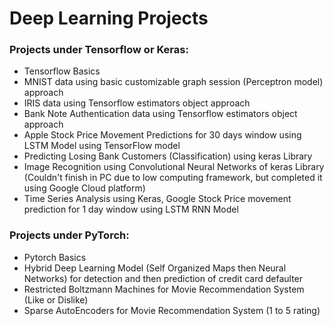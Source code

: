 # Deep Learning Projects

### Projects under Tensorflow or Keras: 
* Tensorflow Basics
* MNIST data using basic customizable graph session (Perceptron model) approach
* IRIS data using Tensorflow estimators object approach
* Bank Note Authentication data using Tensorflow estimators object approach
* Apple Stock Price Movement Predictions for 30 days window using LSTM Model using TensorFlow model
* Predicting Losing Bank Customers (Classification) using keras Library 
* Image Recognition using Convolutional Neural Networks of keras Library (Couldn't finish in PC due to low computing framework, but completed it using Google Cloud platform)
* Time Series Analysis using Keras, Google Stock Price movement prediction for 1 day window using LSTM RNN Model

### Projects under PyTorch:
* Pytorch Basics
* Hybrid Deep Learning Model (Self Organized Maps then Neural Networks) for detection and then prediction of credit card defaulter
* Restricted Boltzmann Machines for Movie Recommendation System (Like or Dislike)
* Sparse AutoEncoders for Movie Recommendation System (1 to 5 rating)
